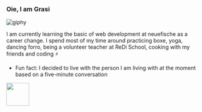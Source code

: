 ### Oie, I am Grasi 

![giphy](https://github.com/grasipacheco/grasipacheco/assets/48388613/986bf49d-66ef-4062-a765-1c3b54034809)

I am currently learning the basic of web development at neuefische as a career change. I spend most of my time around practicing boxe, yoga, dancing forro, being a volunteer teacher at ReDi School, cooking with my friends and coding ⚡


-   Fun fact: I decided to live with the person I am living with at the moment based on a five-minute conversation

<img src="https://media.giphy.com/media/LnQjpWaON8nhr21vNW/giphy.gif" width="60"> 


<!--
**grasipacheco/grasipacheco** is a ✨ _special_ ✨ repository because its `README.md` (this file) appears on your GitHub profile.

 ![(https://media.giphy.com/media/13HBDT4QSTpveU/giphy.gif)]
 
Here are some ideas to get you started:

- 🌱 I'm currently learning the basic of web development at neue fische
- 🤔 I’m looking for help with Shell and Markdown. If you stumble upon my profile and have some fun treasure hunt to practice Shell, send me the link :)
- 💬 Ask me about Manaus, Brazilian music and food in general 
- 😄 Pronouns: she/her

- 🔭 I’m currently working on ...
- 👯 I’m looking to collaborate on ...
- 📫 How to reach me: ...
-->
